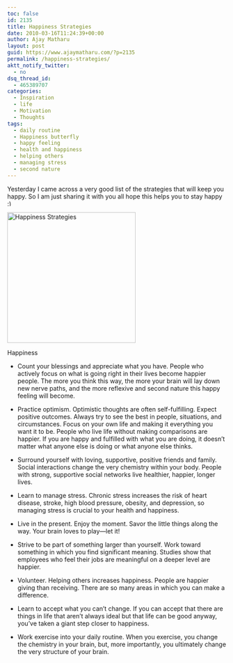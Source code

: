 ```yaml
---
toc: false
id: 2135
title: Happiness Strategies
date: 2010-03-16T11:24:39+00:00
author: Ajay Matharu
layout: post
guid: https://www.ajaymatharu.com/?p=2135
permalink: /happiness-strategies/
aktt_notify_twitter:
  - no
dsq_thread_id:
  - 465389707
categories:
  - Inspiration
  - life
  - Motivation
  - Thoughts
tags:
  - daily routine
  - Happiness butterfly
  - happy feeling
  - health and happiness
  - helping others
  - managing stress
  - second nature
---
```

Yesterday I came across a very good list of the strategies that will keep you happy. So I am just sharing it with you all hope this helps you to stay happy <img src="https://www.ajaymatharu.com/wp-includes/images/smilies/simple-smile.png" alt=":)" class="wp-smiley" style="height: 1em; max-height: 1em;" />

<div id="attachment_2136" style="width: 305px" class="wp-caption aligncenter">
  <img class="size-medium wp-image-2136" title="Happiness Strategies" src="https://www.ajaymatharu.com/wp-content/uploads/2010/03/happiness-strategies-295x300.jpg" alt="Happiness Strategies" width="295" height="300" />
  
  <p class="wp-caption-text">
    Happiness
  </p>
</div>

  * Count your blessings and appreciate what you have. People who actively focus on what is going right in their lives become happier people. The more you think this way, the more your brain will lay down new nerve paths, and the more reflexive and second nature this happy feeling will become.

  * Practice optimism. Optimistic thoughts are often self-fulfilling. Expect positive outcomes. Always try to see the best in people, situations, and circumstances. Focus on your own life and making it everything you want it to be. People who live life without making comparisons are happier. If you are happy and fulfilled with what you are doing, it doesn’t matter what anyone else is doing or what anyone else thinks.

  * Surround yourself with loving, supportive, positive friends and family. Social interactions change the very chemistry within your body. People with strong, supportive social networks live healthier, happier, longer lives.

  * Learn to manage stress. Chronic stress increases the risk of heart disease, stroke, high blood pressure, obesity, and depression, so managing stress is crucial to your health and happiness.

  * Live in the present. Enjoy the moment. Savor the little things along the way. Your brain loves to play—let it!

  * Strive to be part of something larger than yourself. Work toward something in which you find significant meaning. Studies show that employees who feel their jobs are meaningful on a deeper level are happier.

  * Volunteer. Helping others increases happiness. People are happier giving than receiving. There are so many areas in which you can make a difference.

  * Learn to accept what you can’t change. If you can accept that there are things in life that aren’t always ideal but that life can be good anyway, you’ve taken a giant step closer to happiness.

  * Work exercise into your daily routine. When you exercise, you change the chemistry in your brain, but, more importantly, you ultimately change the very structure of your brain.
